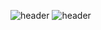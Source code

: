 ![header](https://capsule-render.vercel.app/api?type=Waving)
![header](https://capsule-render.vercel.app/api?text=Hello%World!)
